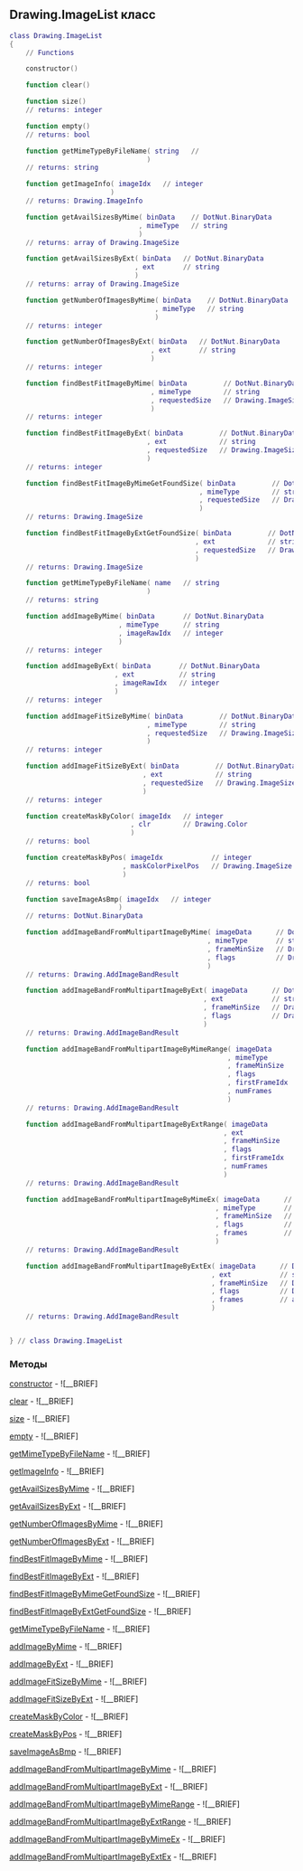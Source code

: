 ## Drawing.ImageList класс


```lua
class Drawing.ImageList
{
    // Functions

    constructor()

    function clear()

    function size()
    // returns: integer

    function empty()
    // returns: bool

    function getMimeTypeByFileName( string   // 
                                  )
    // returns: string

    function getImageInfo( imageIdx   // integer
                         )
    // returns: Drawing.ImageInfo

    function getAvailSizesByMime( binData    // DotNut.BinaryData
                                , mimeType   // string
                                )
    // returns: array of Drawing.ImageSize

    function getAvailSizesByExt( binData   // DotNut.BinaryData
                               , ext       // string
                               )
    // returns: array of Drawing.ImageSize

    function getNumberOfImagesByMime( binData    // DotNut.BinaryData
                                    , mimeType   // string
                                    )
    // returns: integer

    function getNumberOfImagesByExt( binData   // DotNut.BinaryData
                                   , ext       // string
                                   )
    // returns: integer

    function findBestFitImageByMime( binData         // DotNut.BinaryData
                                   , mimeType        // string
                                   , requestedSize   // Drawing.ImageSize
                                   )
    // returns: integer

    function findBestFitImageByExt( binData         // DotNut.BinaryData
                                  , ext             // string
                                  , requestedSize   // Drawing.ImageSize
                                  )
    // returns: integer

    function findBestFitImageByMimeGetFoundSize( binData         // DotNut.BinaryData
                                               , mimeType        // string
                                               , requestedSize   // Drawing.ImageSize
                                               )
    // returns: Drawing.ImageSize

    function findBestFitImageByExtGetFoundSize( binData         // DotNut.BinaryData
                                              , ext             // string
                                              , requestedSize   // Drawing.ImageSize
                                              )
    // returns: Drawing.ImageSize

    function getMimeTypeByFileName( name   // string
                                  )
    // returns: string

    function addImageByMime( binData       // DotNut.BinaryData
                           , mimeType      // string
                           , imageRawIdx   // integer
                           )
    // returns: integer

    function addImageByExt( binData       // DotNut.BinaryData
                          , ext           // string
                          , imageRawIdx   // integer
                          )
    // returns: integer

    function addImageFitSizeByMime( binData         // DotNut.BinaryData
                                  , mimeType        // string
                                  , requestedSize   // Drawing.ImageSize
                                  )
    // returns: integer

    function addImageFitSizeByExt( binData         // DotNut.BinaryData
                                 , ext             // string
                                 , requestedSize   // Drawing.ImageSize
                                 )
    // returns: integer

    function createMaskByColor( imageIdx   // integer
                              , clr        // Drawing.Color
                              )
    // returns: bool

    function createMaskByPos( imageIdx            // integer
                            , maskColorPixelPos   // Drawing.ImageSize
                            )
    // returns: bool

    function saveImageAsBmp( imageIdx   // integer
                           )
    // returns: DotNut.BinaryData

    function addImageBandFromMultipartImageByMime( imageData      // DotNut.BinaryData
                                                 , mimeType       // string
                                                 , frameMinSize   // Drawing.ImageSize
                                                 , flags          // Drawing.ImageListBandFlags
                                                 )
    // returns: Drawing.AddImageBandResult

    function addImageBandFromMultipartImageByExt( imageData      // DotNut.BinaryData
                                                , ext            // string
                                                , frameMinSize   // Drawing.ImageSize
                                                , flags          // Drawing.ImageListBandFlags
                                                )
    // returns: Drawing.AddImageBandResult

    function addImageBandFromMultipartImageByMimeRange( imageData       // DotNut.BinaryData
                                                      , mimeType        // string
                                                      , frameMinSize    // Drawing.ImageSize
                                                      , flags           // Drawing.ImageListBandFlags
                                                      , firstFrameIdx   // int
                                                      , numFrames       // int
                                                      )
    // returns: Drawing.AddImageBandResult

    function addImageBandFromMultipartImageByExtRange( imageData       // DotNut.BinaryData
                                                     , ext             // string
                                                     , frameMinSize    // Drawing.ImageSize
                                                     , flags           // Drawing.ImageListBandFlags
                                                     , firstFrameIdx   // int
                                                     , numFrames       // int
                                                     )
    // returns: Drawing.AddImageBandResult

    function addImageBandFromMultipartImageByMimeEx( imageData      // DotNut.BinaryData
                                                   , mimeType       // string
                                                   , frameMinSize   // Drawing.ImageSize
                                                   , flags          // Drawing.ImageListBandFlags
                                                   , frames         // array of int
                                                   )
    // returns: Drawing.AddImageBandResult

    function addImageBandFromMultipartImageByExtEx( imageData      // DotNut.BinaryData
                                                  , ext            // string
                                                  , frameMinSize   // Drawing.ImageSize
                                                  , flags          // Drawing.ImageListBandFlags
                                                  , frames         // array of int
                                                  )
    // returns: Drawing.AddImageBandResult


} // class Drawing.ImageList
```



### Методы


[constructor](../Drawing/ImageList/constructor.md) - ![__BRIEF]


[clear](../Drawing/ImageList/clear.md) - ![__BRIEF]


[size](../Drawing/ImageList/size.md) - ![__BRIEF]


[empty](../Drawing/ImageList/empty.md) - ![__BRIEF]


[getMimeTypeByFileName](../Drawing/ImageList/getMimeTypeByFileName.md) - ![__BRIEF]


[getImageInfo](../Drawing/ImageList/getImageInfo.md) - ![__BRIEF]


[getAvailSizesByMime](../Drawing/ImageList/getAvailSizesByMime.md) - ![__BRIEF]


[getAvailSizesByExt](../Drawing/ImageList/getAvailSizesByExt.md) - ![__BRIEF]


[getNumberOfImagesByMime](../Drawing/ImageList/getNumberOfImagesByMime.md) - ![__BRIEF]


[getNumberOfImagesByExt](../Drawing/ImageList/getNumberOfImagesByExt.md) - ![__BRIEF]


[findBestFitImageByMime](../Drawing/ImageList/findBestFitImageByMime.md) - ![__BRIEF]


[findBestFitImageByExt](../Drawing/ImageList/findBestFitImageByExt.md) - ![__BRIEF]


[findBestFitImageByMimeGetFoundSize](../Drawing/ImageList/findBestFitImageByMimeGetFoundSize.md) - ![__BRIEF]


[findBestFitImageByExtGetFoundSize](../Drawing/ImageList/findBestFitImageByExtGetFoundSize.md) - ![__BRIEF]


[getMimeTypeByFileName](../Drawing/ImageList/getMimeTypeByFileName.md) - ![__BRIEF]


[addImageByMime](../Drawing/ImageList/addImageByMime.md) - ![__BRIEF]


[addImageByExt](../Drawing/ImageList/addImageByExt.md) - ![__BRIEF]


[addImageFitSizeByMime](../Drawing/ImageList/addImageFitSizeByMime.md) - ![__BRIEF]


[addImageFitSizeByExt](../Drawing/ImageList/addImageFitSizeByExt.md) - ![__BRIEF]


[createMaskByColor](../Drawing/ImageList/createMaskByColor.md) - ![__BRIEF]


[createMaskByPos](../Drawing/ImageList/createMaskByPos.md) - ![__BRIEF]


[saveImageAsBmp](../Drawing/ImageList/saveImageAsBmp.md) - ![__BRIEF]


[addImageBandFromMultipartImageByMime](../Drawing/ImageList/addImageBandFromMultipartImageByMime.md) - ![__BRIEF]


[addImageBandFromMultipartImageByExt](../Drawing/ImageList/addImageBandFromMultipartImageByExt.md) - ![__BRIEF]


[addImageBandFromMultipartImageByMimeRange](../Drawing/ImageList/addImageBandFromMultipartImageByMimeRange.md) - ![__BRIEF]


[addImageBandFromMultipartImageByExtRange](../Drawing/ImageList/addImageBandFromMultipartImageByExtRange.md) - ![__BRIEF]


[addImageBandFromMultipartImageByMimeEx](../Drawing/ImageList/addImageBandFromMultipartImageByMimeEx.md) - ![__BRIEF]


[addImageBandFromMultipartImageByExtEx](../Drawing/ImageList/addImageBandFromMultipartImageByExtEx.md) - ![__BRIEF]


